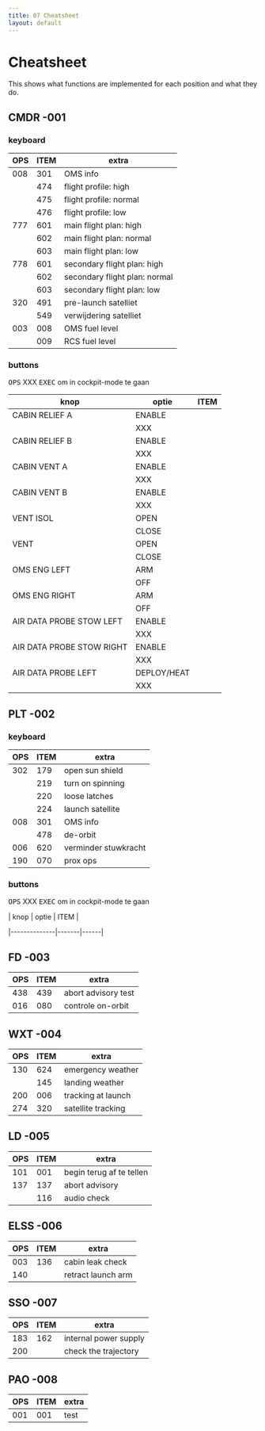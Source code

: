 ```yaml
---
title: 07 Cheatsheet
layout: default
---
```


# Cheatsheet

This shows what functions are implemented for each position and what they do.

## CMDR -001

### keyboard

| OPS | ITEM | extra    |
|-----|------|----------|
| 008 | 301  | OMS info |
|     | 474  | flight profile: high |
|     | 475  | flight profile: normal |
|     | 476  | flight profile: low |
| 777 | 601  | main flight plan: high |
|     | 602  | main flight plan: normal |
|     | 603  | main flight plan: low |
| 778 | 601  | secondary flight plan: high |
|     | 602  | secondary flight plan: normal |
|     | 603  | secondary flight plan: low |
| 320 | 491  | pre-launch satelliet |
|     | 549  | verwijdering satelliet |
| 003 | 008  | OMS fuel level |
|     | 009  | RCS fuel level |

### buttons

<kbd>OPS</kbd> XXX <kbd>EXEC</kbd> om in cockpit-mode te gaan

| knop                      | optie       | ITEM |
|---------------------------|-------------|------|
| CABIN RELIEF A            | ENABLE      |      |
|                           | XXX         |      |
| CABIN RELIEF B            | ENABLE      |      |
|                           | XXX         |      |
| CABIN VENT A              | ENABLE      |      |
|                           | XXX         |      |
| CABIN VENT B              | ENABLE      |      |
|                           | XXX         |      |
| VENT ISOL                 | OPEN        |      |
|                           | CLOSE       |      |
| VENT                      | OPEN        |      |
|                           | CLOSE       |      |
| OMS ENG LEFT              | ARM         |      |
|                           | OFF         |      |
| OMS ENG RIGHT             | ARM         |      |
|                           | OFF         |      |
| AIR DATA PROBE STOW LEFT  | ENABLE      |      |
|                           | XXX         |      |
| AIR DATA PROBE STOW RIGHT | ENABLE      |      |
|                           | XXX         |      |
| AIR DATA PROBE LEFT       | DEPLOY/HEAT |      |
|                           | XXX         |      |

## PLT -002

### keyboard

| OPS | ITEM | extra    |
|-----|------|----------|
| 302 | 179  | open sun shield |
|     | 219  | turn on spinning |
|     | 220  | loose latches |
|     | 224  | launch satellite |
| 008 | 301  | OMS info |
|     | 478  | de-orbit |
| 006 | 620  | verminder stuwkracht |
| 190 | 070  | prox ops |

### buttons

<kbd>OPS</kbd> XXX <kbd>EXEC</kbd> om in cockpit-mode te gaan

| knop         | optie | ITEM |

|--------------|-------|------|


## FD -003

| OPS | ITEM | extra    |
|-----|------|----------|
| 438 | 439  | abort advisory test |
| 016 | 080  | controle on-orbit |

## WXT -004

| OPS | ITEM | extra    |
|-----|------|----------|
| 130 | 624  | emergency weather |
|     | 145  | landing weather |
| 200 | 006  | tracking at launch |
| 274 | 320  | satellite tracking |

## LD -005

| OPS | ITEM | extra    |
|-----|------|----------|
| 101 | 001  | begin terug af te tellen |
| 137 | 137  | abort advisory |
|     | 116  | audio check |

## ELSS -006

| OPS | ITEM | extra    |
|-----|------|----------|
| 003 | 136  | cabin leak check |
| 140 |      | retract launch arm |

## SSO -007

| OPS | ITEM | extra    |
|-----|------|----------|
| 183 | 162  | internal power supply |
| 200 |      | check the trajectory |

## PAO -008

| OPS | ITEM | extra    |
|-----|------|----------|
| 001 | 001  | test     |